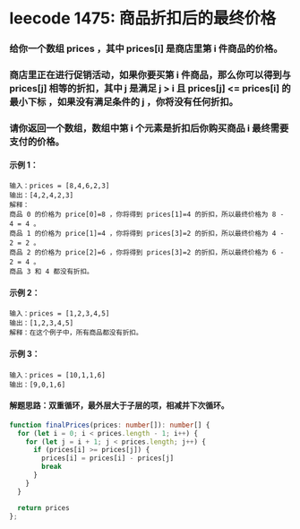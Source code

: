 # leecode 1475: 商品折扣后的最终价格

### 给你一个数组 prices ，其中 prices[i] 是商店里第 i 件商品的价格。

### 商店里正在进行促销活动，如果你要买第 i 件商品，那么你可以得到与 prices[j] 相等的折扣，其中 j 是满足 j > i 且 prices[j] <= prices[i] 的 最小下标 ，如果没有满足条件的 j ，你将没有任何折扣。

### 请你返回一个数组，数组中第 i 个元素是折扣后你购买商品 i 最终需要支付的价格。

#### 示例 1：
```
输入：prices = [8,4,6,2,3]
输出：[4,2,4,2,3]
解释：
商品 0 的价格为 price[0]=8 ，你将得到 prices[1]=4 的折扣，所以最终价格为 8 - 4 = 4 。
商品 1 的价格为 price[1]=4 ，你将得到 prices[3]=2 的折扣，所以最终价格为 4 - 2 = 2 。
商品 2 的价格为 price[2]=6 ，你将得到 prices[3]=2 的折扣，所以最终价格为 6 - 2 = 4 。
商品 3 和 4 都没有折扣。
```
#### 示例 2：
```
输入：prices = [1,2,3,4,5]
输出：[1,2,3,4,5]
解释：在这个例子中，所有商品都没有折扣。
```
#### 示例 3：
```
输入：prices = [10,1,1,6]
输出：[9,0,1,6]
```

#### 解题思路：双重循环，最外层大于子层的项，相减并下次循环。
```ts
function finalPrices(prices: number[]): number[] {
  for (let i = 0; i < prices.length - 1; i++) {
    for (let j = i + 1; j < prices.length; j++) {
      if (prices[i] >= prices[j]) {
        prices[i] = prices[i] - prices[j]
        break
      }
    }
  }

  return prices
};
```